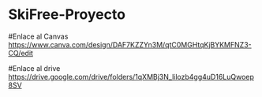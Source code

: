 # SkiFree-Proyecto 
#Enlace al Canvas https://www.canva.com/design/DAF7KZZYn3M/qtC0MGHtqKjBYKMFNZ3-CQ/edit

#Enlace al drive https://drive.google.com/drive/folders/1qXMBj3N_lilozb4gg4uD16LuQwoep8SV
